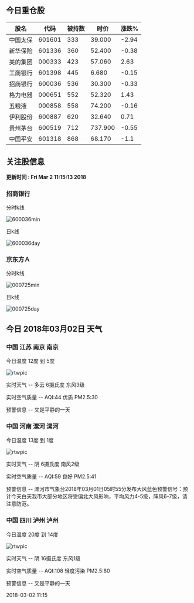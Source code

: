 
## 今日重仓股 

|股名|代码|被持数|时价|涨跌%|
|---|---|---|---|---|
|中国太保|601601|333|39.000|-2.94|
|新华保险|601336|360|52.400|-0.38|
|美的集团|000333|423|57.060|2.63|
|工商银行|601398|445|6.680|-0.15|
|招商银行|600036|536|30.300|-0.33|
|格力电器|000651|552|52.320|1.43|
|五粮液|000858|558|74.200|-0.16|
|伊利股份|600887|620|32.640|0.71|
|贵州茅台|600519|712|737.900|-0.55|
|中国平安|601318|868|68.170|-1.1|

## 关注股信息
**更新时间 : Fri Mar  2 11:15:13 2018**
### 招商银行 
分时k线

![600036min](http://image.sinajs.cn/newchart/min/n/sh600036.gif)

日k线

![600036day](http://image.sinajs.cn/newchart/daily/n/sh600036.gif)

### 京东方Ａ 
分时k线

![000725min](http://image.sinajs.cn/newchart/min/n/sz000725.gif)

日k线

![000725day](http://image.sinajs.cn/newchart/daily/n/sz000725.gif)
## 今日 2018年03月02日 天气
### 中国 江苏 南京 南京

今日温度 12度 到 5度

![rtwpic](http://app1.showapi.com/weather/icon/day/01.png)

实时天气 -- 多云 6摄氏度 东风3级

实时空气质量 -- AQI:44 优质 PM2.5:30

预警信息 -- 又是平静的一天
    
### 中国 河南 漯河 漯河

今日温度 13度 到 1度

![rtwpic](http://app1.showapi.com/weather/icon/day/02.png)

实时天气 -- 阴 6摄氏度 南风2级

实时空气质量 -- AQI:59 良好 PM2.5:41

预警信息 -- 漯河市气象台2018年03月01日05时55分发布大风蓝色预警信号：预计今天白天我市大部分地区将受偏北大风影响，平均风力4-5级，阵风6-7级，请注意防范。
    
### 中国 四川 泸州 泸州

今日温度 20度 到 14度

![rtwpic](http://app1.showapi.com/weather/icon/day/02.png)

实时天气 -- 阴 16摄氏度 东风1级

实时空气质量 -- AQI:108 轻度污染 PM2.5:80

预警信息 -- 又是平静的一天
    
2018-03-02 11:15